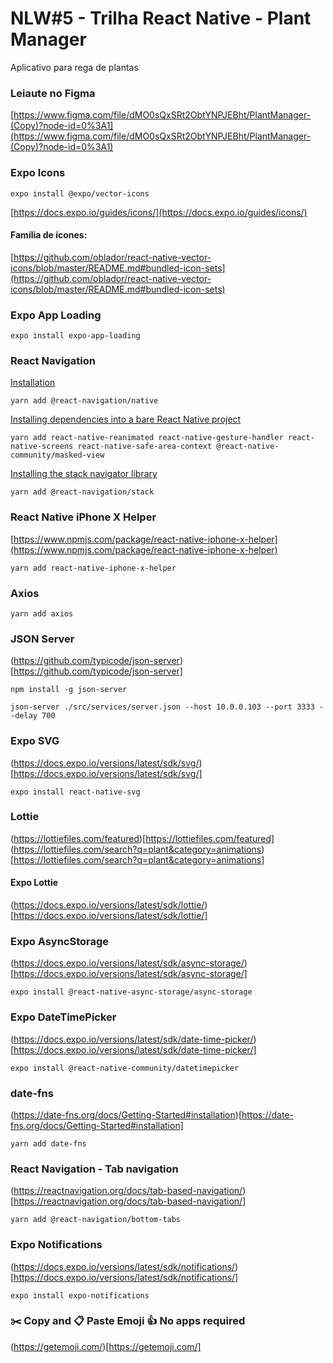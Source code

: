 # NLW#5 - Trilha React Native - Plant Manager
Aplicativo para rega de plantas

### Leiaute no Figma
[https://www.figma.com/file/dMO0sQxSRt2ObtYNPJEBht/PlantManager-(Copy)?node-id=0%3A1](https://www.figma.com/file/dMO0sQxSRt2ObtYNPJEBht/PlantManager-(Copy)?node-id=0%3A1)

### Expo Icons
```shell
expo install @expo/vector-icons
```
[https://docs.expo.io/guides/icons/](https://docs.expo.io/guides/icons/)

#### Família de ícones:
[https://github.com/oblador/react-native-vector-icons/blob/master/README.md#bundled-icon-sets](https://github.com/oblador/react-native-vector-icons/blob/master/README.md#bundled-icon-sets)

### Expo App Loading
```shell
expo install expo-app-loading
```
### React Navigation
[Installation](https://reactnavigation.org/docs/getting-started#installing-dependencies-into-an-expo-managed-project)
```shell
yarn add @react-navigation/native
```
[Installing dependencies into a bare React Native project](https://reactnavigation.org/docs/getting-started#installing-dependencies-into-a-bare-react-native-project)
```shell
yarn add react-native-reanimated react-native-gesture-handler react-native-screens react-native-safe-area-context @react-native-community/masked-view
```
[Installing the stack navigator library](https://reactnavigation.org/docs/hello-react-navigation/#installing-the-stack-navigator-library)
```shell
yarn add @react-navigation/stack
```

### React Native iPhone X Helper
[https://www.npmjs.com/package/react-native-iphone-x-helper](https://www.npmjs.com/package/react-native-iphone-x-helper)
```shell
yarn add react-native-iphone-x-helper
```

### Axios
```shell
yarn add axios
```

### JSON Server
(https://github.com/typicode/json-server)[https://github.com/typicode/json-server]
```shell
npm install -g json-server

json-server ./src/services/server.json --host 10.0.0.103 --port 3333 --delay 700
```

### Expo SVG
(https://docs.expo.io/versions/latest/sdk/svg/)[https://docs.expo.io/versions/latest/sdk/svg/]
```shell
expo install react-native-svg
```

### Lottie
(https://lottiefiles.com/featured)[https://lottiefiles.com/featured]
(https://lottiefiles.com/search?q=plant&category=animations)[https://lottiefiles.com/search?q=plant&category=animations]

#### Expo Lottie
(https://docs.expo.io/versions/latest/sdk/lottie/)[https://docs.expo.io/versions/latest/sdk/lottie/]

### Expo AsyncStorage
(https://docs.expo.io/versions/latest/sdk/async-storage/)[https://docs.expo.io/versions/latest/sdk/async-storage/]
```shell
expo install @react-native-async-storage/async-storage
```

### Expo DateTimePicker
(https://docs.expo.io/versions/latest/sdk/date-time-picker/)[https://docs.expo.io/versions/latest/sdk/date-time-picker/]
```shell
expo install @react-native-community/datetimepicker
```

### date-fns
(https://date-fns.org/docs/Getting-Started#installation)[https://date-fns.org/docs/Getting-Started#installation]
```shell
yarn add date-fns
```

### React Navigation - Tab navigation
(https://reactnavigation.org/docs/tab-based-navigation/)[https://reactnavigation.org/docs/tab-based-navigation/]
```shell
yarn add @react-navigation/bottom-tabs
```

### Expo Notifications
(https://docs.expo.io/versions/latest/sdk/notifications/)[https://docs.expo.io/versions/latest/sdk/notifications/]
```shell
expo install expo-notifications
```

### ✂️ Copy and 📋 Paste Emoji 👍 No apps required
(https://getemoji.com/)[https://getemoji.com/]
